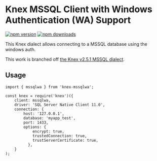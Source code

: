 # Knex MSSQL Client with Windows Authentication (WA) Support

[![npm version](http://img.shields.io/npm/v/knex-mssqlwa.svg)](https://npmjs.org/package/knex-mssqlwa)
[![npm downloads](https://img.shields.io/npm/dm/knex-mssqlwa.svg)](https://npmjs.org/package/knex-mssqlwa)

This Knex dialect allows connecting to a MSSQL database using the windows auth.

This work is branched off [the Knex v2.5.1 MSSQL dialect](https://github.com/knex/knex/tree/2.5.1/lib/dialects/mssql).

## Usage

```
import { mssqlwa } from 'knex-mssqlwa';

const knex = require('knex')({
    client: mssqlwa,
    driver: 'SQL Server Native Client 11.0',
    connection: {
        host: '127.0.0.1',
        database: 'myapp_test',
        port: 1433,
        options: {
            encrypt: true,
            trustedConnection: true,
            trustServerCertificate: true,
          },
    }
);
```
